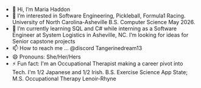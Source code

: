 - 👋 Hi, I’m Maria Haddon
- 👀 I’m interested in Software Engineering, Pickleball, Formula1 Racing. University of North Carolina-Asheville B.S. Computer Science May 2026.
- 🌱 I’m currently learning SQL and C# while interning as a Software Engineer at System Logistics in Asheville, NC. I’m looking for ideas for Senior capstone projects
- 📫 How to reach me ... @discord Tangerinedream13
- 😄 Pronouns: She/Her/Hers
- ⚡ Fun fact: I'm an Occupational Therapist making a career pivot into Tech. I'm 1/2 Japanese and 1/2 Irish. B.S. Exercise Science App State; M.S. Occupational Therapy Lenoir-Rhyne

<!---
Tangerinedream13/Tangerinedream13 is a ✨ special ✨ repository because its `README.md` (this file) appears on your GitHub profile.
You can click the Preview link to take a look at your changes.
--->
